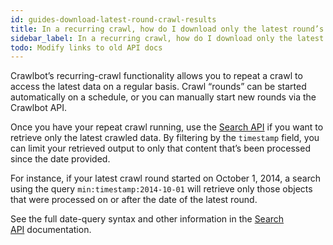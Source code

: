 ```yaml
---
id: guides-download-latest-round-crawl-results
title: In a recurring crawl, how do I download only the latest round’s content?
sidebar_label: In a recurring crawl, how do I download only the latest round’s content?
todo: Modify links to old API docs
---
```


<div class="entry-content">
		<p>Crawlbot’s recurring-crawl functionality allows you to repeat a crawl to access the latest data on a regular basis. Crawl “rounds” can be started automatically on a schedule, or you can manually start new rounds via the Crawlbot API.</p>
<p>Once you have your repeat crawl running, use the <a href="api-search">Search API</a> if you want to retrieve only the latest crawled data. By filtering by the <code>timestamp</code> field, you can limit your retrieved output to only that content that’s been processed since the date provided.</p>
<p>For instance, if your latest crawl round started on October 1, 2014, a search using the query <code>min:timestamp:2014-10-01</code> will retrieve only those objects that were processed on or after the date of the latest round.</p>
<p>See the full date-query syntax and other information in the <a href="api-search">Search API</a> documentation.</p>
			</div>
